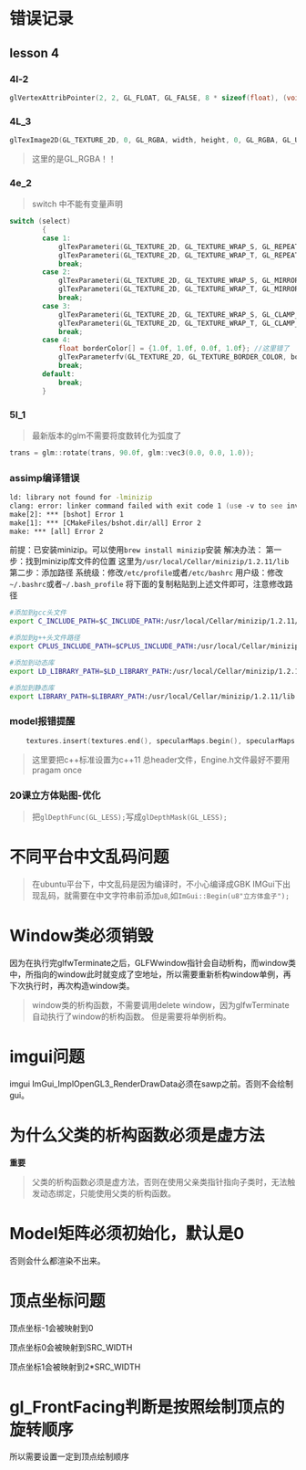 # 错误记录

## lesson 4
### 4l-2
```c++
glVertexAttribPointer(2, 2, GL_FLOAT, GL_FALSE, 8 * sizeof(float), (void *)(6 * sizeof(float))); // 这里第二个参数是2
```
### 4L_3
```c++
glTexImage2D(GL_TEXTURE_2D, 0, GL_RGBA, width, height, 0, GL_RGBA, GL_UNSIGNED_BYTE, data);
```
> 这里的是GL_RGBA！！

### 4e_2
> switch 中不能有变量声明
```c++
switch (select)
        {
        case 1:
            glTexParameteri(GL_TEXTURE_2D, GL_TEXTURE_WRAP_S, GL_REPEAT); // set texture wrapping to GL_REPEAT (default wrapping method)
            glTexParameteri(GL_TEXTURE_2D, GL_TEXTURE_WRAP_T, GL_REPEAT);
            break;
        case 2:
            glTexParameteri(GL_TEXTURE_2D, GL_TEXTURE_WRAP_S, GL_MIRRORED_REPEAT); // set texture wrapping to GL_REPEAT (default wrapping method)
            glTexParameteri(GL_TEXTURE_2D, GL_TEXTURE_WRAP_T, GL_MIRRORED_REPEAT);
            break;
        case 3:
            glTexParameteri(GL_TEXTURE_2D, GL_TEXTURE_WRAP_S, GL_CLAMP_TO_EDGE); // set texture wrapping to GL_REPEAT (default wrapping method)
            glTexParameteri(GL_TEXTURE_2D, GL_TEXTURE_WRAP_T, GL_CLAMP_TO_EDGE);
            break;
        case 4:
            float borderColor[] = {1.0f, 1.0f, 0.0f, 1.0f}; //这里错了
            glTexParameterfv(GL_TEXTURE_2D, GL_TEXTURE_BORDER_COLOR, borderColor);
            break;
        default:
            break;
        }
```

### 5l_1
> 最新版本的glm不需要将度数转化为弧度了
```c++
trans = glm::rotate(trans, 90.0f, glm::vec3(0.0, 0.0, 1.0));
```

### assimp编译错误
```zsh
ld: library not found for -lminizip
clang: error: linker command failed with exit code 1 (use -v to see invocation)
make[2]: *** [bshot] Error 1
make[1]: *** [CMakeFiles/bshot.dir/all] Error 2
make: *** [all] Error 2
```

前提：已安装minizip。可以使用``brew install minizip``安装
解决办法：
第一步：找到minizip库文件的位置
这里为``/usr/local/Cellar/minizip/1.2.11/lib``
第二步：添加路径
系统级：修改``/etc/profile``或者``/etc/bashrc``
用户级：修改``~/.bashrc``或者``~/.bash_profile``
将下面的复制粘贴到上述文件即可，注意修改路径
```zsh
#添加到gcc头文件
export C_INCLUDE_PATH=$C_INCLUDE_PATH:/usr/local/Cellar/minizip/1.2.11/lib

#添加到g++头文件路径
export CPLUS_INCLUDE_PATH=$CPLUS_INCLUDE_PATH:/usr/local/Cellar/minizip/1.2.11/lib

#添加到动态库
export LD_LIBRARY_PATH=$LD_LIBRARY_PATH:/usr/local/Cellar/minizip/1.2.11/lib

#添加到静态库
export LIBRARY_PATH=$LIBRARY_PATH:/usr/local/Cellar/minizip/1.2.11/lib
```

### model报错提醒
```c++
    textures.insert(textures.end(), specularMaps.begin(), specularMaps.end());
```
> 这里要把c++标准设置为c++11
> 总header文件，Engine.h文件最好不要用pragam once

### 20课立方体贴图-优化
>把``glDepthFunc(GL_LESS);``写成``glDepthMask(GL_LESS);``

# 不同平台中文乱码问题
> 在ubuntu平台下，中文乱码是因为编译时，不小心编译成GBK
> IMGui下出现乱码，就需要在中文字符串前添加``u8``,如``ImGui::Begin(u8"立方体盒子");``


# Window类必须销毁
因为在执行完glfwTerminate之后，GLFWwindow指针会自动析构，而window类中，所指向的window此时就变成了空地址，所以需要重新析构window单例，再下次执行时，再次构造window类。
> window类的析构函数，不需要调用delete window，因为glfwTerminate自动执行了window的析构函数。
> 但是需要将单例析构。

# imgui问题
imgui ImGui_ImplOpenGL3_RenderDrawData必须在sawp之前。否则不会绘制gui。

# 为什么父类的析构函数必须是虚方法
**重要**
> 父类的析构函数必须是虚方法，否则在使用父亲类指针指向子类时，无法触发动态绑定，只能使用父类的析构函数。

# Model矩阵必须初始化，默认是0
否则会什么都渲染不出来。

# 顶点坐标问题
顶点坐标-1会被映射到0

顶点坐标0会被映射到SRC_WIDTH

顶点坐标1会被映射到2*SRC_WIDTH

# gl_FrontFacing判断是按照绘制顶点的旋转顺序
所以需要设置一定到顶点绘制顺序
